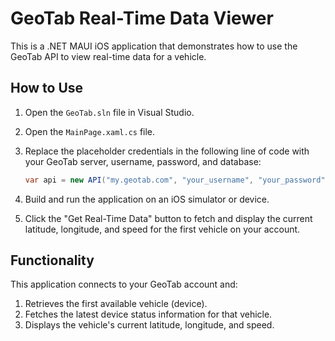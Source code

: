 # GeoTab Real-Time Data Viewer

This is a .NET MAUI iOS application that demonstrates how to use the GeoTab API to view real-time data for a vehicle.

## How to Use

1.  Open the `GeoTab.sln` file in Visual Studio.
2.  Open the `MainPage.xaml.cs` file.
3.  Replace the placeholder credentials in the following line of code with your GeoTab server, username, password, and database:

    ```csharp
    var api = new API("my.geotab.com", "your_username", "your_password", "your_database");
    ```

4.  Build and run the application on an iOS simulator or device.
5.  Click the "Get Real-Time Data" button to fetch and display the current latitude, longitude, and speed for the first vehicle on your account.

## Functionality

This application connects to your GeoTab account and:

1.  Retrieves the first available vehicle (device).
2.  Fetches the latest device status information for that vehicle.
3.  Displays the vehicle's current latitude, longitude, and speed.
